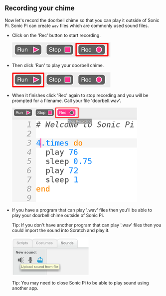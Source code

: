 ## Recording your chime

Now let's record the doorbell chime so that you can play it outside of Sonic Pi. Sonic Pi can create `wav` files which are commonly used sound files.

+ Click on the 'Rec' button to start recording.
    
    ![képernyőkép](images/tune-record.png)

+ Then click 'Run' to play your doorbell chime.
    
    ![screenshot](images/tune-run.png)

+ When it finishes click 'Rec' again to stop recording and you will be prompted for a filename. Call your file 'doorbell.wav'.
    
    ![screenshot](images/tune-record-stop.png)

+ If you have a program that can play '.wav' files then you'll be able to play your doorbell chime outside of Sonic Pi.
    
    Tip: If you don't have another program that can play '.wav' files then you could import the sound into Scratch and play it.
    
    ![screenshot](images/scratch-upload.png)
    
    Tip: You may need to close Sonic Pi to be able to play sound using another app.